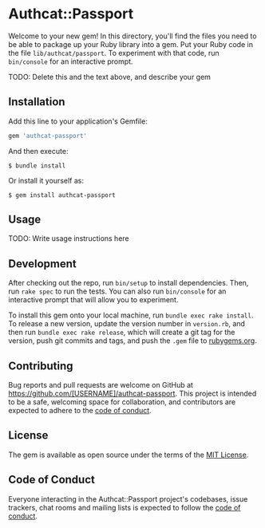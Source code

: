 # Authcat::Passport

Welcome to your new gem! In this directory, you'll find the files you need to be able to package up your Ruby library into a gem. Put your Ruby code in the file `lib/authcat/passport`. To experiment with that code, run `bin/console` for an interactive prompt.

TODO: Delete this and the text above, and describe your gem

## Installation

Add this line to your application's Gemfile:

```ruby
gem 'authcat-passport'
```

And then execute:

    $ bundle install

Or install it yourself as:

    $ gem install authcat-passport

## Usage

TODO: Write usage instructions here

## Development

After checking out the repo, run `bin/setup` to install dependencies. Then, run `rake spec` to run the tests. You can also run `bin/console` for an interactive prompt that will allow you to experiment.

To install this gem onto your local machine, run `bundle exec rake install`. To release a new version, update the version number in `version.rb`, and then run `bundle exec rake release`, which will create a git tag for the version, push git commits and tags, and push the `.gem` file to [rubygems.org](https://rubygems.org).

## Contributing

Bug reports and pull requests are welcome on GitHub at https://github.com/[USERNAME]/authcat-passport. This project is intended to be a safe, welcoming space for collaboration, and contributors are expected to adhere to the [code of conduct](https://github.com/[USERNAME]/authcat-passport/blob/master/CODE_OF_CONDUCT.md).


## License

The gem is available as open source under the terms of the [MIT License](https://opensource.org/licenses/MIT).

## Code of Conduct

Everyone interacting in the Authcat::Passport project's codebases, issue trackers, chat rooms and mailing lists is expected to follow the [code of conduct](https://github.com/[USERNAME]/authcat-passport/blob/master/CODE_OF_CONDUCT.md).
